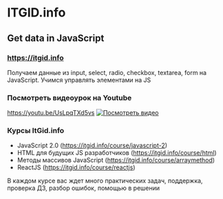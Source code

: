 # ITGID.info
## Get data in JavaScript
### https://itgid.info

Получаем данные из input, select, radio, checkbox, textarea, form на JavaScript. Учимся управлять элементами на JS
### Посмотреть видеоурок на Youtube
https://youtu.be/UsLpqTXd5vs
[![Посмотреть видео](https://github.com/itgidinfo/get_data_js/blob/master/images/cover.png?raw=true)](https://youtu.be/UsLpqTXd5vs)

### Курсы ItGid.info

- JavaScript 2.0 (https://itgid.info/course/javascript-2)
- HTML для будущих JS разработчиков (https://itgid.info/course/html)
- Методы массивов JavaScript (https://itgid.info/course/arraymethod)
- ReactJS (https://itgid.info/course/reactjs)

В каждом курсе вас ждет много практических задач, поддержка, проверка ДЗ, разбор ошибок, помощью в решении
